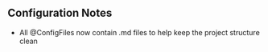 ## Configuration Notes
- All @ConfigFiles now contain .md files to help keep the project structure clean